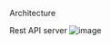 Architecture

Rest API server
![image](https://github.com/user-attachments/assets/20971147-c2cb-4d8c-b1dd-ef95883aea07)


